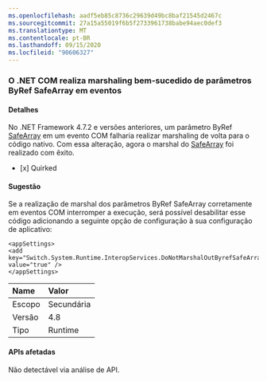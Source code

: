 ```yaml
---
ms.openlocfilehash: aadf5eb85c8736c29639d49bc8baf21545d2467c
ms.sourcegitcommit: 27a15a55019f6b5f2733961738babe94aec0def3
ms.translationtype: MT
ms.contentlocale: pt-BR
ms.lasthandoff: 09/15/2020
ms.locfileid: "90606327"
---
```

### <a name="net-com-successfully-marshals-byref-safearray-parameters-on-events"></a>O .NET COM realiza marshaling bem-sucedido de parâmetros ByRef SafeArray em eventos

#### <a name="details"></a>Detalhes

No .NET Framework 4.7.2 e versões anteriores, um parâmetro ByRef [SafeArray](/windows/desktop/api/oaidl/ns-oaidl-safearray) em um evento COM falharia realizar marshaling de volta para o código nativo.  Com essa alteração, agora o marshal do [SafeArray](/windows/desktop/api/oaidl/ns-oaidl-safearray) foi realizado com êxito.<ul><li>[x] Quirked</li></ul>

#### <a name="suggestion"></a>Sugestão

Se a realização de marshal dos parâmetros ByRef SafeArray corretamente em eventos COM interromper a execução, será possível desabilitar esse código adicionando a seguinte opção de configuração à sua configuração de aplicativo:<pre><code class="lang-xml">&lt;appSettings&gt;&#13;&#10;&lt;add key=&quot;Switch.System.Runtime.InteropServices.DoNotMarshalOutByrefSafeArrayOnInvoke&quot; value=&quot;true&quot; /&gt;&#13;&#10;&lt;/appSettings&gt;&#13;&#10;</code></pre>

| Name    | Valor       |
|:--------|:------------|
| Escopo   |Secundária|
|Versão|4.8|
|Tipo|Runtime|

#### <a name="affected-apis"></a>APIs afetadas

Não detectável via análise de API.

<!--

#### Affected APIs

Not detectable via API analysis.

-->
